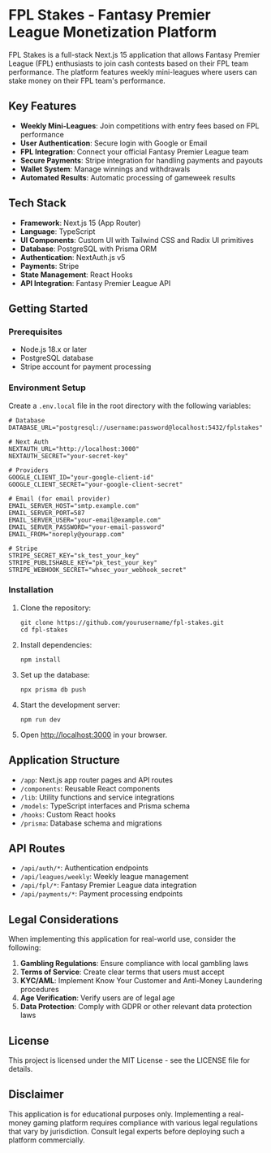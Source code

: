 # FPL Stakes - Fantasy Premier League Monetization Platform

FPL Stakes is a full-stack Next.js 15 application that allows Fantasy Premier League (FPL) enthusiasts to join cash contests based on their FPL team performance. The platform features weekly mini-leagues where users can stake money on their FPL team's performance.

## Key Features

- **Weekly Mini-Leagues**: Join competitions with entry fees based on FPL performance
- **User Authentication**: Secure login with Google or Email
- **FPL Integration**: Connect your official Fantasy Premier League team
- **Secure Payments**: Stripe integration for handling payments and payouts
- **Wallet System**: Manage winnings and withdrawals
- **Automated Results**: Automatic processing of gameweek results

## Tech Stack

- **Framework**: Next.js 15 (App Router)
- **Language**: TypeScript
- **UI Components**: Custom UI with Tailwind CSS and Radix UI primitives
- **Database**: PostgreSQL with Prisma ORM
- **Authentication**: NextAuth.js v5
- **Payments**: Stripe
- **State Management**: React Hooks
- **API Integration**: Fantasy Premier League API

## Getting Started

### Prerequisites

- Node.js 18.x or later
- PostgreSQL database
- Stripe account for payment processing

### Environment Setup

Create a `.env.local` file in the root directory with the following variables:

```
# Database
DATABASE_URL="postgresql://username:password@localhost:5432/fplstakes"

# Next Auth
NEXTAUTH_URL="http://localhost:3000"
NEXTAUTH_SECRET="your-secret-key"

# Providers
GOOGLE_CLIENT_ID="your-google-client-id"
GOOGLE_CLIENT_SECRET="your-google-client-secret"

# Email (for email provider)
EMAIL_SERVER_HOST="smtp.example.com"
EMAIL_SERVER_PORT=587
EMAIL_SERVER_USER="your-email@example.com"
EMAIL_SERVER_PASSWORD="your-email-password"
EMAIL_FROM="noreply@yourapp.com"

# Stripe
STRIPE_SECRET_KEY="sk_test_your_key"
STRIPE_PUBLISHABLE_KEY="pk_test_your_key"
STRIPE_WEBHOOK_SECRET="whsec_your_webhook_secret"
```

### Installation

1. Clone the repository:
   ```
   git clone https://github.com/yourusername/fpl-stakes.git
   cd fpl-stakes
   ```

2. Install dependencies:
   ```
   npm install
   ```

3. Set up the database:
   ```
   npx prisma db push
   ```

4. Start the development server:
   ```
   npm run dev
   ```

5. Open [http://localhost:3000](http://localhost:3000) in your browser.

## Application Structure

- `/app`: Next.js app router pages and API routes
- `/components`: Reusable React components
- `/lib`: Utility functions and service integrations
- `/models`: TypeScript interfaces and Prisma schema
- `/hooks`: Custom React hooks
- `/prisma`: Database schema and migrations

## API Routes

- `/api/auth/*`: Authentication endpoints
- `/api/leagues/weekly`: Weekly league management
- `/api/fpl/*`: Fantasy Premier League data integration
- `/api/payments/*`: Payment processing endpoints

## Legal Considerations

When implementing this application for real-world use, consider the following:

1. **Gambling Regulations**: Ensure compliance with local gambling laws
2. **Terms of Service**: Create clear terms that users must accept
3. **KYC/AML**: Implement Know Your Customer and Anti-Money Laundering procedures
4. **Age Verification**: Verify users are of legal age
5. **Data Protection**: Comply with GDPR or other relevant data protection laws

## License

This project is licensed under the MIT License - see the LICENSE file for details.

## Disclaimer

This application is for educational purposes only. Implementing a real-money gaming platform requires compliance with various legal regulations that vary by jurisdiction. Consult legal experts before deploying such a platform commercially.